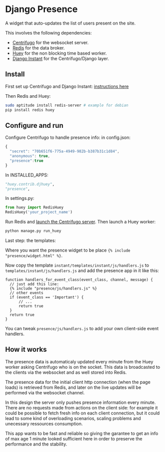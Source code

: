 # Django Presence

A widget that auto-updates the list of users present on the site.

This involves the following dependencies: 

- [Centrifugo](https://github.com/centrifugal/centrifugo/) for the websocket server.
- [Redis](http://redis.io/) for the data broker.
- [Huey](https://github.com/coleifer/huey) for the non blocking time based worker.
- [Django Instant](https://github.com/synw/django-instant) for the Centrifugo/Django layer.

## Install

First set up Centrifugo and Django Instant:
 [instructions here](http://django-instant.readthedocs.io/en/latest/src/install.html)
 
Then Redis and Huey:

  ```bash
sudo aptitude install redis-server # example for debian
pip install redis huey
  ```

## Configure and run

Configure Centrifugo to handle presence info: in config.json:

  ```javascript
{
	"secret": "70b651f6-775a-4949-982b-b387b31c1d84",
	"anonymous": true,
	"presence":true
}
  ```

In INSTALLED_APPS:

  ```python
"huey.contrib.djhuey",
"presence",
  ```

In settings.py:
  ```python
from huey import RedisHuey
RedisHuey('your_project_name')
  ```

Run Redis and [launch the Centrifugo server](http://django-instant.readthedocs.io/en/latest/src/usage.html). 
Then launch a Huey worker:

  ```bash
python manage.py run_huey
  ```

Last step: the templates: 

Where you want the presence widget to be place `{% include "presence/widget.html" %}`.

Now copy the template `instant/templates/instant/js/handlers.js` to `templates/instant/js/handlers.js` and add 
the presence app in it like this:

  ```django
function handlers_for_event_class(event_class, channel, message) {
	// just add this line:
	{% include "presence/js/handlers.js" %}
	// other events
	if (event_class == 'Important') {
		// ...
		return true
	}
	return true
}
  ```
You can tweak ``presence/js/handlers.js`` to add your own client-side event handlers.  

## How it works

The presence data is automaticaly updated every minute from the Huey worker asking Centrifugo who is on the socket. 
This data is broadcasted to the clients via the websocket and as well stored into Redis.

The presence data for the initial client http connection (when the page loads) is retrieved from Redis, 
and later on the live updates will be performed via the websocket channel. 

In this design the server only pushes presence information every minute. There are no requests made from actions on the
client side: for example it could be possible to fetch fresh info on each client connection, but it could lead to some
kind of overloading scenarios, scaling problems and unecessary ressources consumption. 

This app wants to be fast and reliable so giving the garantee to get an info of max age 1 minute looked 
sufficient here in order to preserve the performance and the stability.

